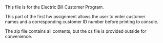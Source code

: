 This file is for the Electric Bill Customer Program.

This part of the first hw assignment allows the user to enter customer names and a corresponding customer ID number  before printing to console.

The zip file contains all contents, but the cs file is provided outside for convenience.
